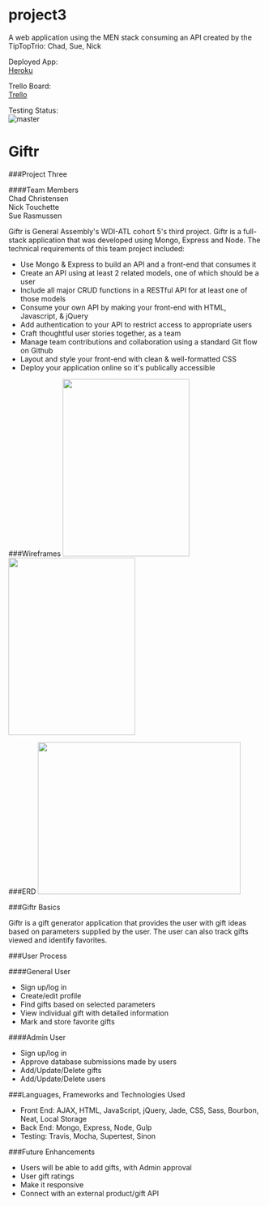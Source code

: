 # project3
A web application using the MEN stack consuming an API created by the TipTopTrio:
Chad,
Sue,
Nick

Deployed App:  
[Heroku](https://evening-gorge-84916.herokuapp.com/)

Trello Board:  
[Trello](https://trello.com/b/reOpIKzG/project-3)

Testing Status:  
![master](https://travis-ci.org/tiptoptrio/project3.svg?branch=master)



# Giftr

###Project Three

####Team Members  
Chad Christensen  
Nick Touchette  
Sue Rasmussen  


Giftr is General Assembly's WDI-ATL cohort 5's third project. Giftr is a full-stack application that was developed using Mongo, Express and Node.  The technical requirements of this team project included:

* Use Mongo & Express to build an API and a front-end that consumes it
* Create an API using at least 2 related models, one of which should be a user
* Include all major CRUD functions in a RESTful API for at least one of those models
* Consume your own API by making your front-end with HTML, Javascript, & jQuery
* Add authentication to your API to restrict access to appropriate users
* Craft thoughtful user stories together, as a team
* Manage team contributions and collaboration using a standard Git flow on Github
* Layout and style your front-end with clean & well-formatted CSS
* Deploy your application online so it's publically accessible

###Wireframes
<img src="https://github.com/tiptoptrio/project3/blob/master/assetsREADME/IMG_0466.JPG" width="250px" height="350px">
<img src="https://github.com/tiptoptrio/project3/blob/master/assetsREADME/IMG_0465.JPG" width="250px" height="350px">



###ERD
<img src="https://github.com/tiptoptrio/project3/blob/master/assetsREADME/Screen%20Shot%202016-02-12%20at%209.36.12%20AM.png" width="400px" height="300px">


###Giftr Basics

Giftr is a gift generator application that provides the user with gift ideas based on parameters supplied by the user. The user can also track gifts viewed and identify favorites.


###User Process

####General User
* Sign up/log in
* Create/edit profile
* Find gifts based on selected parameters
* View individual gift with detailed information
* Mark and store favorite gifts

####Admin User
* Sign up/log in
* Approve database submissions made by users
* Add/Update/Delete gifts
* Add/Update/Delete users

###Languages, Frameworks and Technologies Used
* Front End: AJAX, HTML, JavaScript, jQuery, Jade, CSS, Sass, Bourbon, Neat, Local Storage
* Back End: Mongo, Express, Node, Gulp
* Testing: Travis, Mocha, Supertest, Sinon

###Future Enhancements
* Users will be able to add gifts, with Admin approval
* User gift ratings
* Make it responsive
* Connect with an external product/gift API



